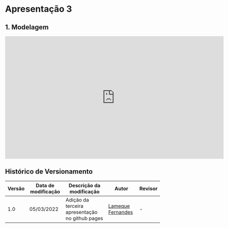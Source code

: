 # Apresentação 3

## 1. Modelagem

<center>

<iframe width="711" height="400" src="https://youtu.be/pi17_oVLPg4" title="YouTube video player" frameborder="0" allow="accelerometer; autoplay; clipboard-write; encrypted-media; gyroscope; picture-in-picture" allowfullscreen></iframe>

</center>


## Histórico de Versionamento 

|Versão|Data de modificação|Descrição da modificação|Autor|Revisor|
|-|-|-|-|-|
|1.0|05/03/2022|Adição da terceira apresentação no github pages|[Lameque Fernandes](https://github.com/lamequefernandes)| - |
